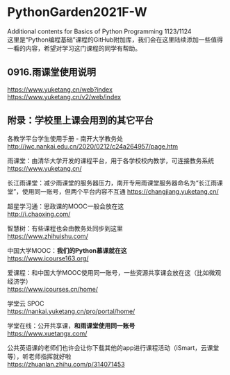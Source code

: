 # PythonGarden2021F-W
Additional contents for Basics of Python Programming 1123/1124  
这里是“Python编程基础”课程的GitHub附加库，我们会在这里陆续添加一些值得一看的内容，希望对学习这门课程的同学有帮助。

## 0916.雨课堂使用说明


https://www.yuketang.cn/web?index  
https://www.yuketang.cn/v2/web/index  


## 附录：学校里上课会用到的其它平台
各教学平台学生使用手册 - 南开大学教务处
http://jwc.nankai.edu.cn/2020/0212/c24a264957/page.htm

雨课堂：由清华大学开发的课程平台，用于各学校校内教学，可连接教务系统  
https://www.yuketang.cn/  
  
长江雨课堂：减少雨课堂的服务器压力，南开专用雨课堂服务器命名为“长江雨课堂”，使用同一账号，但两个平台内容不互通
https://changjiang.yuketang.cn/  

超星学习通：思政课的MOOC一般会放在这  
http://i.chaoxing.com/  

智慧树：有些课程也会由教务处同步到这里  
https://www.zhihuishu.com/  

中国大学MOOC：**我们的Python慕课就在这**  
https://www.icourse163.org/  

爱课程：和中国大学MOOC使用同一账号，一些资源共享课会放在这（比如微观经济学）  
https://www.icourses.cn/home/  

学堂云 SPOC  
https://nankai.yuketang.cn/pro/portal/home/  

学堂在线：公开共享课，**和雨课堂使用同一账号**  
https://www.xuetangx.com/  

公共英语课的老师们也许会让你下载其他的app进行课程活动（iSmart，云课堂等），听老师指挥就好啦  
https://zhuanlan.zhihu.com/p/314071453  
